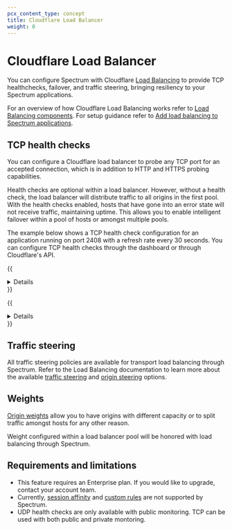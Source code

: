 ```yaml
---
pcx_content_type: concept
title: Cloudflare Load Balancer
weight: 0
---
```


# Cloudflare Load Balancer

You can configure Spectrum with Cloudflare [Load Balancing](/load-balancing/) to provide TCP healthchecks, failover, and traffic steering, bringing resiliency to your Spectrum applications.

For an overview of how Cloudflare Load Balancing works refer to [Load Balancing components](/load-balancing/understand-basics/load-balancing-components/). For setup guidance refer to [Add load balancing to Spectrum applications](/load-balancing/additional-options/spectrum/).

## TCP health checks

You can configure a Cloudflare load balancer to probe any TCP port for an accepted connection, which is in addition to HTTP and HTTPS probing capabilities.

Health checks are optional within a load balancer. However, without a health check, the load balancer will distribute traffic to all origins in the first pool. With the health checks enabled, hosts that have gone into an error state will not receive traffic, maintaining uptime. This allows you to enable intelligent failover within a pool of hosts or amongst multiple pools.

The example below shows a TCP health check configuration for an application running on port 2408 with a refresh rate every 30 seconds. You can configure TCP health checks through the dashboard or through Cloudflare's API.

{{<details header="TCP health check - Dashboard example">}}

![Manage monitors dialog with TCP health check running on port 2408 and a 30 second refresh rate](/images/spectrum/spectrum-tcp-check.png)

{{</details>}}

{{<details header="TCP health check - API example">}}

```bash
curl 'https://api.cloudflare.com/client/v4/organizations/{ORG_ID}/load_balancers/monitors'  \
-H 'Content-Type: application/json' \
-H 'X-Auth-Email: user@example.com' \
-H 'X-Auth-Key: 00000000000' \
-X POST --data '{"description":"Spectrum Health Check","type":"tcp","port":2048,"interval":30,"retries":2,"timeout":5,"method":"connection_established"}'
```

```json
{
  "description": "Spectrum Health Check",
  "type": "tcp",
  "port": 2048,
  "interval": 30,
  "retries": 2,
  "timeout": 5,
  "method": "connection_established"
}
```

{{</details>}}

## Traffic steering

All traffic steering policies are available for transport load balancing through Spectrum. Refer to the Load Balancing documentation to learn more about the available [traffic steering](/load-balancing/understand-basics/traffic-steering/steering-policies/) and [origin steering](/load-balancing/understand-basics/traffic-steering/origin-level-steering/) options.

## Weights

[Origin weights](/load-balancing/understand-basics/traffic-steering/origin-level-steering/#weights) allow you to have origins with different capacity or to split traffic amongst hosts for any other reason.

Weight configured within a load balancer pool will be honored with load balancing through Spectrum.

## Requirements and limitations

* This feature requires an Enterprise plan. If you would like to upgrade, contact your account team.
* Currently, [session affinity](/load-balancing/understand-basics/session-affinity/) and [custom rules](/load-balancing/additional-options/load-balancing-rules/) are not supported by Spectrum.
* UDP health checks are only available with public monitoring. TCP can be used with both public and private montoring.